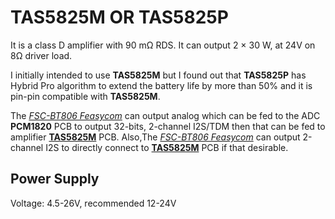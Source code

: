 # TAS5825M OR TAS5825P

It is a class D amplifier with 90 mΩ RDS. It can output 2 × 30 W, at 24V on 8Ω driver load.

I initially intended to use **TAS5825M** but I found out that **TAS5825P** has Hybrid Pro algorithm to extend the battery life by more than 50% and it is pin-pin compatible with **TAS5825M**.


The [*FSC-BT806 Feasycom*](https://github.com/Mala2/FSC-BT806) can output analog which can be fed to the ADC **PCM1820** PCB to output 32-bits, 2-channel I2S/TDM then that can be fed to amplifier **[TAS5825M](/Prototype/AMP_TAS5825M/)** PCB. Also,The [*FSC-BT806 Feasycom*](https://github.com/Mala2/FSC-BT806) can output 2-channel I2S to directly connect to **[TAS5825M](/Prototype/AMP_TAS5825M/)** PCB if that desirable.

Power Supply 
-------------------
Voltage: 4.5-26V, recommended 12-24V




